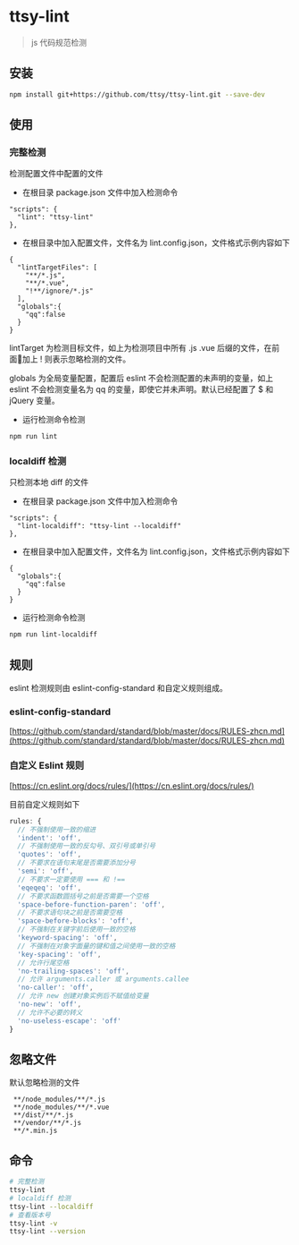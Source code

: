 # ttsy-lint

> js 代码规范检测

## 安装

``` bash
npm install git+https://github.com/ttsy/ttsy-lint.git --save-dev
```
## 使用

### 完整检测

检测配置文件中配置的文件

- 在根目录 package.json 文件中加入检测命令 

```
"scripts": {
  "lint": "ttsy-lint"
},
```

- 在根目录中加入配置文件，文件名为 lint.config.json，文件格式示例内容如下

```
{
  "lintTargetFiles": [
    "**/*.js",
    "**/*.vue",
    "!**/ignore/*.js"
  ],
  "globals":{
    "qq":false
  }
}
```

lintTarget 为检测目标文件，如上为检测项目中所有 .js .vue 后缀的文件，在前面加上 ! 则表示忽略检测的文件。

globals 为全局变量配置，配置后 eslint 不会检测配置的未声明的变量，如上 eslint 不会检测变量名为 qq 的变量，即使它并未声明。默认已经配置了 $ 和 jQuery 变量。

- 运行检测命令检测

``` bash
npm run lint
```

### localdiff 检测

只检测本地 diff 的文件

- 在根目录 package.json 文件中加入检测命令 

```
"scripts": {
  "lint-localdiff": "ttsy-lint --localdiff"
},
```

- 在根目录中加入配置文件，文件名为 lint.config.json，文件格式示例内容如下

```
{
  "globals":{
    "qq":false
  }
}
```

- 运行检测命令检测

``` bash
npm run lint-localdiff
```

## 规则

eslint 检测规则由 eslint-config-standard 和自定义规则组成。

### eslint-config-standard
[https://github.com/standard/standard/blob/master/docs/RULES-zhcn.md](https://github.com/standard/standard/blob/master/docs/RULES-zhcn.md)

### 自定义 Eslint 规则

[https://cn.eslint.org/docs/rules/](https://cn.eslint.org/docs/rules/)

目前自定义规则如下

```js
rules: {
  // 不强制使用一致的缩进
  'indent': 'off',
  // 不强制使用一致的反勾号、双引号或单引号
  'quotes': 'off',
  // 不要求在语句末尾是否需要添加分号
  'semi': 'off',
  // 不要求一定要使用 === 和 !==
  'eqeqeq': 'off',
  // 不要求函数圆括号之前是否需要一个空格
  'space-before-function-paren': 'off',
  // 不要求语句块之前是否需要空格
  'space-before-blocks': 'off',
  // 不强制在关键字前后使用一致的空格
  'keyword-spacing': 'off',
  // 不强制在对象字面量的键和值之间使用一致的空格
  'key-spacing': 'off',
  // 允许行尾空格
  'no-trailing-spaces': 'off',
  // 允许 arguments.caller 或 arguments.callee
  'no-caller': 'off',
  // 允许 new 创建对象实例后不赋值给变量
  'no-new': 'off',
  // 允许不必要的转义
  'no-useless-escape': 'off'
}
```

## 忽略文件

默认忽略检测的文件

```
 **/node_modules/**/*.js
 **/node_modules/**/*.vue
 **/dist/**/*.js
 **/vendor/**/*.js
 **/*.min.js
```

## 命令

``` bash
# 完整检测
ttsy-lint
# localdiff 检测
ttsy-lint --localdiff
# 查看版本号
ttsy-lint -v
ttsy-lint --version
```